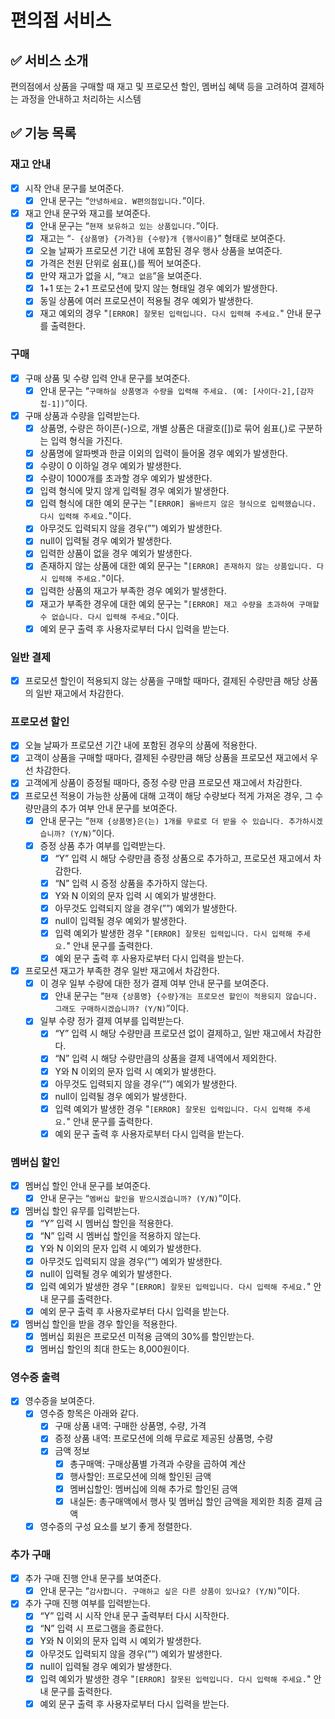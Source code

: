 # 편의점 서비스

## ✅ 서비스 소개
편의점에서 상품을 구매할 때 재고 및 프로모션 할인, 멤버십 혜택 등을 고려하여 결제하는 과정을 안내하고 처리하는 시스템

## ✅ 기능 목록

### 재고 안내

- [X] 시작 안내 문구를 보여준다.
    - [X] 안내 문구는 “`안녕하세요. W편의점입니다.`”이다.
- [X] 재고 안내 문구와 재고를 보여준다.
    - [X] 안내 문구는 “`현재 보유하고 있는 상품입니다.`”이다.
    - [X] 재고는 “`- {상품명} {가격}원 {수량}개 {행사이름}`” 형태로 보여준다.
    - [X] 오늘 날짜가 프로모션 기간 내에 포함된 경우 행사 상품을 보여준다.
    - [X] 가격은 천원 단위로 쉼표(,)를 찍어 보여준다.
    - [X] 만약 재고가 없을 시, “`재고 없음`”을 보여준다.
    - [X] 1+1 또는 2+1 프로모션에 맞지 않는 형태일 경우 예외가 발생한다.
    - [X] 동일 상품에 여러 프로모션이 적용될 경우 예외가 발생한다.
    - [X] 재고 예외의 경우 "`[ERROR] 잘못된 입력입니다. 다시 입력해 주세요.`" 안내 문구를 출력한다.

### 구매

- [X] 구매 상품 및 수량 입력 안내 문구를 보여준다.
    - [X] 안내 문구는 “`구매하실 상품명과 수량을 입력해 주세요. (예: [사이다-2],[감자칩-1])`”이다.
- [X] 구매 상품과 수량을 입력받는다.
    - [X] 상품명, 수량은 하이픈(-)으로, 개별 상품은 대괄호([])로 묶어 쉼표(,)로 구분하는 입력 형식을 가진다.
    - [X] 상품명에 알파벳과 한글 이외의 입력이 들어올 경우 예외가 발생한다.
    - [X] 수량이 0 이하일 경우 예외가 발생한다.
    - [X] 수량이 1000개를 초과할 경우 예외가 발생한다.
    - [X] 입력 형식에 맞지 않게 입력될 경우 예외가 발생한다.
    - [X] 입력 형식에 대한 예외 문구는 "`[ERROR] 올바르지 않은 형식으로 입력했습니다. 다시 입력해 주세요.`"이다.
    - [X] 아무것도 입력되지 않을 경우(””) 예외가 발생한다.
    - [X] null이 입력될 경우 예외가 발생한다.
    - [X] 입력한 상품이 없을 경우 예외가 발생한다.
    - [X] 존재하지 않는 상품에 대한 예외 문구는 "`[ERROR] 존재하지 않는 상품입니다. 다시 입력해 주세요.`"이다.
    - [X] 입력한 상품의 재고가 부족한 경우 예외가 발생한다.
    - [X] 재고가 부족한 경우에 대한 예외 문구는 "`[ERROR] 재고 수량을 초과하여 구매할 수 없습니다. 다시 입력해 주세요.`"이다.
    - [X] 예외 문구 출력 후 사용자로부터 다시 입력을 받는다.

### 일반 결제

- [X] 프로모션 할인이 적용되지 않는 상품을 구매할 때마다, 결제된 수량만큼 해당 상품의 일반 재고에서 차감한다.

### 프로모션 할인

- [X] 오늘 날짜가 프로모션 기간 내에 포함된 경우의 상품에 적용한다.
- [X] 고객이 상품을 구매할 때마다, 결제된 수량만큼 해당 상품을 프로모션 재고에서 우선 차감한다.
- [X] 고객에게 상품이 증정될 때마다, 증정 수량 만큼 프로모션 재고에서 차감한다.
- [X] 프로모션 적용이 가능한 상품에 대해 고객이 해당 수량보다 적게 가져온 경우, 그 수량만큼의 추가 여부 안내 문구를 보여준다.
    - [X] 안내 문구는 “`현재 {상품명}은(는) 1개를 무료로 더 받을 수 있습니다. 추가하시겠습니까? (Y/N)`”이다.
    - [X] 증정 상품 추가 여부를 입력받는다.
        - [X] “Y” 입력 시 해당 수량만큼 증정 상품으로 추가하고, 프로모션 재고에서 차감한다.
        - [X] “N” 입력 시 증정 상품을 추가하지 않는다.
        - [X] Y와 N 이외의 문자 입력 시 예외가 발생한다.
        - [X] 아무것도 입력되지 않을 경우(””) 예외가 발생한다.
        - [X] null이 입력될 경우 예외가 발생한다.
        - [X] 입력 예외가 발생한 경우 "`[ERROR] 잘못된 입력입니다. 다시 입력해 주세요.`" 안내 문구를 출력한다.
        - [X] 예외 문구 출력 후 사용자로부터 다시 입력을 받는다.
- [X] 프로모션 재고가 부족한 경우 일반 재고에서 차감한다.
    - [X] 이 경우 일부 수량에 대한 정가 결제 여부 안내 문구를 보여준다.
        - [X] 안내 문구는 “`현재 {상품명} {수량}개는 프로모션 할인이 적용되지 않습니다. 그래도 구매하시겠습니까? (Y/N)`”이다.
    - [X] 일부 수량 정가 결제 여부를 입력받는다.
        - [X] “Y” 입력 시 해당 수량만큼 프로모션 없이 결제하고, 일반 재고에서 차감한다.
        - [X] “N” 입력 시 해당 수량만큼의 상품을 결제 내역에서 제외한다.
        - [X] Y와 N 이외의 문자 입력 시 예외가 발생한다.
        - [X] 아무것도 입력되지 않을 경우(””) 예외가 발생한다.
        - [X] null이 입력될 경우 예외가 발생한다.
        - [X] 입력 예외가 발생한 경우 "`[ERROR] 잘못된 입력입니다. 다시 입력해 주세요.`" 안내 문구를 출력한다.
        - [X] 예외 문구 출력 후 사용자로부터 다시 입력을 받는다.

### 멤버십 할인

- [X] 멤버십 할인 안내 문구를 보여준다.
    - [X] 안내 문구는 “`멤버십 할인을 받으시겠습니까? (Y/N)`”이다.
- [X] 멤버십 할인 유무를 입력받는다.
    - [X] “Y” 입력 시 멤버십 할인을 적용한다.
    - [X] “N” 입력 시 멤버십 할인을 적용하지 않는다.
    - [X] Y와 N 이외의 문자 입력 시 예외가 발생한다.
    - [X] 아무것도 입력되지 않을 경우(””) 예외가 발생한다.
    - [X] null이 입력될 경우 예외가 발생한다.
    - [X] 입력 예외가 발생한 경우 "`[ERROR] 잘못된 입력입니다. 다시 입력해 주세요.`" 안내 문구를 출력한다.
    - [X] 예외 문구 출력 후 사용자로부터 다시 입력을 받는다.
- [X] 멤버십 할인을 받을 경우 할인을 적용한다.
    - [X] 멤버십 회원은 프로모션 미적용 금액의 30%를 할인받는다.
    - [X] 멤버십 할인의 최대 한도는 8,000원이다.

### 영수증 출력

- [X] 영수증을 보여준다.
    - [X] 영수증 항목은 아래와 같다.
        - [X] 구매 상품 내역: 구매한 상품명, 수량, 가격
        - [X] 증정 상품 내역: 프로모션에 의해 무료로 제공된 상품명, 수량
        - [X] 금액 정보
            - [X] 총구매액: 구매상품별 가격과 수량을 곱하여 계산
            - [X] 행사할인: 프로모션에 의해 할인된 금액
            - [X] 멤버십할인: 멤버십에 의해 추가로 할인된 금액
            - [X] 내실돈: 총구매액에서 행사 및 멤버십 할인 금액을 제외한 최종 결제 금액
    - [X] 영수증의 구성 요소를 보기 좋게 정렬한다.

### 추가 구매
- [X] 추가 구매 진행 안내 문구를 보여준다.
    - [X] 안내 문구는 “`감사합니다. 구매하고 싶은 다른 상품이 있나요? (Y/N)`”이다.
- [X] 추가 구매 진행 여부를 입력받는다.
  - [X] “Y” 입력 시 시작 안내 문구 출력부터 다시 시작한다.
  - [X] “N” 입력 시 프로그램을 종료한다.
  - [X] Y와 N 이외의 문자 입력 시 예외가 발생한다.
  - [X] 아무것도 입력되지 않을 경우(””) 예외가 발생한다.
  - [X] null이 입력될 경우 예외가 발생한다.
  - [X] 입력 예외가 발생한 경우 "`[ERROR] 잘못된 입력입니다. 다시 입력해 주세요.`" 안내 문구를 출력한다.
  - [X] 예외 문구 출력 후 사용자로부터 다시 입력을 받는다.
